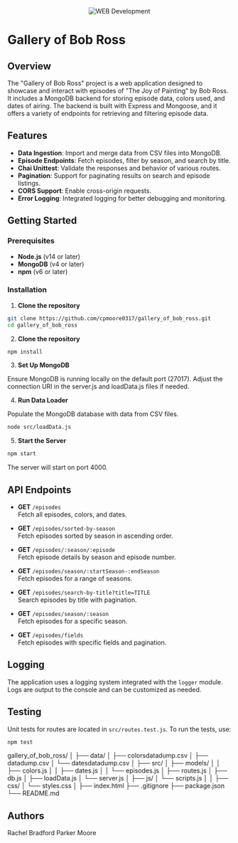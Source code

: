 <div align="center">
  <img src="https://capsule-render.vercel.app/api?type=waving&height=300&color=gradient&text=The%20Joy%20Of%20Coding&fontColor=FFFFFF" alt="WEB Development"/>
</div>

# Gallery of Bob Ross

## Overview

The "Gallery of Bob Ross" project is a web application designed to showcase and interact with episodes of "The Joy of Painting" by Bob Ross. It includes a MongoDB backend for storing episode data, colors used, and dates of airing. The backend is built with Express and Mongoose, and it offers a variety of endpoints for retrieving and filtering episode data.

## Features

- **Data Ingestion**: Import and merge data from CSV files into MongoDB.
- **Episode Endpoints**: Fetch episodes, filter by season, and search by title.
- **Chai Unittest**: Validate the responses and behavior of various routes.
- **Pagination**: Support for paginating results on search and episode listings.
- **CORS Support**: Enable cross-origin requests.
- **Error Logging**: Integrated logging for better debugging and monitoring.

## Getting Started

### Prerequisites

- **Node.js** (v14 or later)
- **MongoDB** (v4 or later)
- **npm** (v6 or later)

### Installation

1. **Clone the repository**

```bash
git clone https://github.com/cpmoore0317/gallery_of_bob_ross.git
cd gallery_of_bob_ross
```

2. **Clone the repository**

```bash
npm install
```

3. **Set Up MongoDB**

Ensure MongoDB is running locally on the default port (27017). Adjust the connection URI in the server.js and loadData.js files if needed.

4. **Run Data Loader**

Populate the MongoDB database with data from CSV files.
```bash
node src/loadData.js
```

5. **Start the Server**

```bash
npm start
```

The server will start on port 4000.

## API Endpoints

- **GET** `/episodes`  
  Fetch all episodes, colors, and dates.

- **GET** `/episodes/sorted-by-season`  
  Fetch episodes sorted by season in ascending order.

- **GET** `/episodes/:season/:episode`  
  Fetch episode details by season and episode number.

- **GET** `/episodes/season/:startSeason-:endSeason`  
  Fetch episodes for a range of seasons.

- **GET** `/episodes/search-by-title?title=TITLE`  
  Search episodes by title with pagination.

- **GET** `/episodes/season/:season`  
  Fetch episodes for a specific season.

- **GET** `/episodes/fields`  
  Fetch episodes with specific fields and pagination.

## Logging

The application uses a logging system integrated with the `logger` module. Logs are output to the console and can be customized as needed.

## Testing

Unit tests for routes are located in `src/routes.test.js`. To run the tests, use:

```bash
npm test
```

gallery_of_bob_ross/
│
├── data/
│   ├── colorsdatadump.csv
│   ├── datadump.csv
│   └── datesdatadump.csv
│
├── src/
│   ├── models/
│   │   ├── colors.js
│   │   ├── dates.js
│   │   └── episodes.js
│   ├── routes.js
│   ├── db.js
│   ├── loadData.js
│   └── server.js
│
├── js/
│   └── scripts.js
│
│
├── css/
│   └── styles.css
│
├── index.html
├── .gitignore
├── package.json
└── README.md

## Authors
Rachel Bradford
Parker Moore